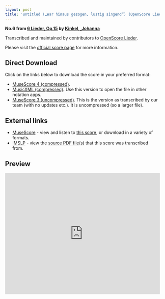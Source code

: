 ```yaml
---
layout: post
title: 'untitled („War hinaus gezogen, lustig singend“) (OpenScore Lieder Corpus)'
---
```


__No.6 from [6 Lieder, Op.15](https://fourscoreandmore.org/OpenScore/Kinkel%2C_Johanna/6_Lieder%2C_Op.15/) by [Kinkel,_Johanna](https://fourscoreandmore.org/OpenScore/Kinkel%2C_Johanna)__

Transcribed and maintained by contributors to [OpenScore Lieder].

Please visit the [official score page] for more information.

[official score page]: https://musescore.com/openscore-lieder-corpus/scores/6249340
[OpenScore Lieder]: https://musescore.com/openscore-lieder-corpus

## Direct Download

Click on the links below to download the score in your preferred format:
- [MuseScore 4 (compressed)](https://fourscoreandmore.org/OpenScore/Kinkel%2C_Johanna/6_Lieder%2C_Op.15/6_untitled_%28%E2%80%9EWar_hinaus_gezogen%2C_lustig_singend%E2%80%9C%29.mscz).
- [MusicXML (compressed)](https://fourscoreandmore.org/OpenScore/Kinkel%2C_Johanna/6_Lieder%2C_Op.15/6_untitled_%28%E2%80%9EWar_hinaus_gezogen%2C_lustig_singend%E2%80%9C%29.mxl). Use this version to open the file in other notation apps.
- [MuseScore 3 (uncompressed)](https://raw.githubusercontent.com/OpenScore/Lieder/refs/heads/main/scores/Kinkel%2C_Johanna/6_Lieder%2C_Op.15/6_untitled_%28%E2%80%9EWar_hinaus_gezogen%2C_lustig_singend%E2%80%9C%29/lc6249340.mscx). This is the version as transcribed by our team (with no updates etc.). It is uncompressed (so a larger file).

## External links

- [MuseScore] - view and listen to [this score][MuseScore], or download in a variety of formats.
- [IMSLP] - view the [source PDF file(s)][IMSLP] that this score was transcribed from.

[MuseScore]: https://musescore.com/score/6249340
[IMSLP]: https://imslp.org/wiki/Special:ReverseLookup/618863

## Preview

<iframe width="100%" height="394" src="https://musescore.com/openscore-lieder-corpus/scores/6249340/embed" frameborder="0" allowfullscreen allow="autoplay; fullscreen"></iframe>
